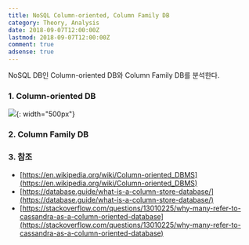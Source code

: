 ```yaml
---
title: NoSQL Column-oriented, Column Family DB
category: Theory, Analysis
date: 2018-09-07T12:00:00Z
lastmod: 2018-09-07T12:00:00Z
comment: true
adsense: true
---
```


NoSQL DB인 Column-oriented DB와 Column Family DB를 분석한다.

### 1. Column-oriented DB

![]({{site.baseurl}}/images/theory_analysis/NoSQL_Column-oriented_DB/Column-oriented.PNG){: width="500px"}

### 2. Column Family DB

### 3. 참조

* [https://en.wikipedia.org/wiki/Column-oriented_DBMS](https://en.wikipedia.org/wiki/Column-oriented_DBMS)
* [https://database.guide/what-is-a-column-store-database/](https://database.guide/what-is-a-column-store-database/)
* [https://stackoverflow.com/questions/13010225/why-many-refer-to-cassandra-as-a-column-oriented-database](https://stackoverflow.com/questions/13010225/why-many-refer-to-cassandra-as-a-column-oriented-database)
